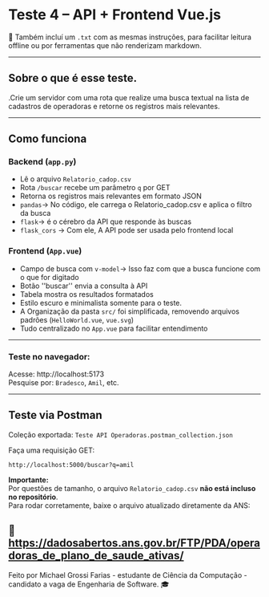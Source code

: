 # Teste 4 – API + Frontend Vue.js

📎 Também incluí um `.txt` com as mesmas instruções, para facilitar leitura offline ou por ferramentas que não renderizam markdown.

---

## Sobre o que é esse teste.

.Crie um servidor com uma rota que realize uma busca textual na lista de cadastros de operadoras
e retorne os registros mais relevantes.

---

## Como funciona

###  Backend (`app.py`)
- Lê o arquivo `Relatorio_cadop.csv`
- Rota `/buscar` recebe um parâmetro `q` por GET
- Retorna os registros mais relevantes em formato JSON
- `pandas`→ No código, ele carrega o Relatorio_cadop.csv e aplica o filtro da busca
- `flask`→ é o cérebro da API que responde às buscas
- `flask_cors` → Com ele, A API pode ser usada pelo frontend local


### Frontend (`App.vue`)
- Campo de busca com `v-model`→ Isso faz com que a busca funcione com o que for digitado
- Botão ''buscar'' envia a consulta à API
- Tabela mostra os resultados formatados
- Estilo escuro e minimalista somente para o teste.
- A Organização da pasta `src/` foi simplificada, removendo arquivos padrões (`HelloWorld.vue`, `vue.svg`)
- Tudo centralizado no `App.vue` para facilitar entendimento

---
###  Teste no navegador:
Acesse: http://localhost:5173  
Pesquise por: `Bradesco`, `Amil`, etc.

---

##  Teste via Postman

Coleção exportada: `Teste API Operadoras.postman_collection.json`

Faça uma requisição GET:
```
http://localhost:5000/buscar?q=amil
```
 **Importante:**  
Por questões de tamanho, o arquivo `Relatorio_cadop.csv` **não está incluso no repositório**.  
Para rodar corretamente, baixe o arquivo atualizado diretamente da ANS:

🔗 https://dadosabertos.ans.gov.br/FTP/PDA/operadoras_de_plano_de_saude_ativas/
---


Feito por Michael Grossi Farias - estudante de Ciência da Computação - candidato a vaga de Engenharia de Software. 🎓
